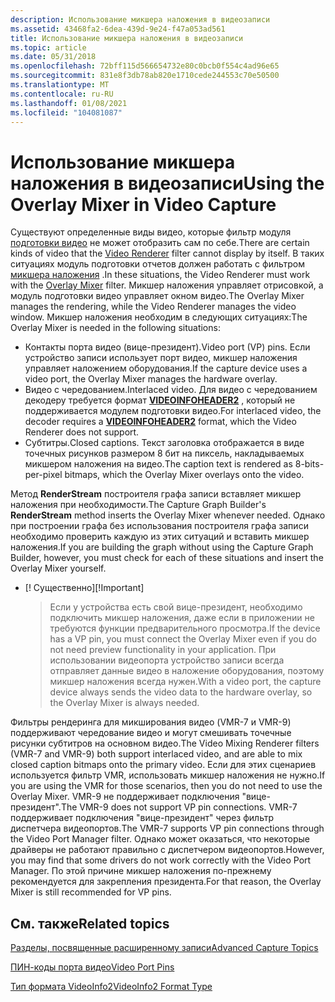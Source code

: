 ```yaml
---
description: Использование микшера наложения в видеозаписи
ms.assetid: 43468fa2-6dea-439d-9e24-f47a053ad561
title: Использование микшера наложения в видеозаписи
ms.topic: article
ms.date: 05/31/2018
ms.openlocfilehash: 72bff115d566654732e80c0bcb0f554c4ad96e65
ms.sourcegitcommit: 831e8f3db78ab820e1710cede244553c70e50500
ms.translationtype: MT
ms.contentlocale: ru-RU
ms.lasthandoff: 01/08/2021
ms.locfileid: "104081087"
---
```

# <a name="using-the-overlay-mixer-in-video-capture"></a><span data-ttu-id="2b47e-103">Использование микшера наложения в видеозаписи</span><span class="sxs-lookup"><span data-stu-id="2b47e-103">Using the Overlay Mixer in Video Capture</span></span>

<span data-ttu-id="2b47e-104">Существуют определенные виды видео, которые фильтр модуля [подготовки видео](video-renderer-filter.md) не может отобразить сам по себе.</span><span class="sxs-lookup"><span data-stu-id="2b47e-104">There are certain kinds of video that the [Video Renderer](video-renderer-filter.md) filter cannot display by itself.</span></span> <span data-ttu-id="2b47e-105">В таких ситуациях модуль подготовки отчетов должен работать с фильтром [микшера наложения](overlay-mixer-filter.md) .</span><span class="sxs-lookup"><span data-stu-id="2b47e-105">In these situations, the Video Renderer must work with the [Overlay Mixer](overlay-mixer-filter.md) filter.</span></span> <span data-ttu-id="2b47e-106">Микшер наложения управляет отрисовкой, а модуль подготовки видео управляет окном видео.</span><span class="sxs-lookup"><span data-stu-id="2b47e-106">The Overlay Mixer manages the rendering, while the Video Renderer manages the video window.</span></span> <span data-ttu-id="2b47e-107">Микшер наложения необходим в следующих ситуациях:</span><span class="sxs-lookup"><span data-stu-id="2b47e-107">The Overlay Mixer is needed in the following situations:</span></span>

-   <span data-ttu-id="2b47e-108">Контакты порта видео (вице-президент).</span><span class="sxs-lookup"><span data-stu-id="2b47e-108">Video port (VP) pins.</span></span> <span data-ttu-id="2b47e-109">Если устройство записи использует порт видео, микшер наложения управляет наложением оборудования.</span><span class="sxs-lookup"><span data-stu-id="2b47e-109">If the capture device uses a video port, the Overlay Mixer manages the hardware overlay.</span></span>
-   <span data-ttu-id="2b47e-110">Видео с чередованием.</span><span class="sxs-lookup"><span data-stu-id="2b47e-110">Interlaced video.</span></span> <span data-ttu-id="2b47e-111">Для видео с чередованием декодеру требуется формат [**VIDEOINFOHEADER2**](/previous-versions/windows/desktop/api/dvdmedia/ns-dvdmedia-videoinfoheader2) , который не поддерживается модулем подготовки видео.</span><span class="sxs-lookup"><span data-stu-id="2b47e-111">For interlaced video, the decoder requires a [**VIDEOINFOHEADER2**](/previous-versions/windows/desktop/api/dvdmedia/ns-dvdmedia-videoinfoheader2) format, which the Video Renderer does not support.</span></span>
-   <span data-ttu-id="2b47e-112">Субтитры.</span><span class="sxs-lookup"><span data-stu-id="2b47e-112">Closed captions.</span></span> <span data-ttu-id="2b47e-113">Текст заголовка отображается в виде точечных рисунков размером 8 бит на пиксель, накладываемых микшером наложения на видео.</span><span class="sxs-lookup"><span data-stu-id="2b47e-113">The caption text is rendered as 8-bits-per-pixel bitmaps, which the Overlay Mixer overlays onto the video.</span></span>

<span data-ttu-id="2b47e-114">Метод **RenderStream** построителя графа записи вставляет микшер наложения при необходимости.</span><span class="sxs-lookup"><span data-stu-id="2b47e-114">The Capture Graph Builder's **RenderStream** method inserts the Overlay Mixer whenever needed.</span></span> <span data-ttu-id="2b47e-115">Однако при построении графа без использования построителя графа записи необходимо проверить каждую из этих ситуаций и вставить микшер наложения.</span><span class="sxs-lookup"><span data-stu-id="2b47e-115">If you are building the graph without using the Capture Graph Builder, however, you must check for each of these situations and insert the Overlay Mixer yourself.</span></span>

-   <span data-ttu-id="2b47e-116">\[! Существенно\]</span><span class="sxs-lookup"><span data-stu-id="2b47e-116">\[!Important\]</span></span>  
    > <span data-ttu-id="2b47e-117">Если у устройства есть свой вице-президент, необходимо подключить микшер наложения, даже если в приложении не требуются функции предварительного просмотра.</span><span class="sxs-lookup"><span data-stu-id="2b47e-117">If the device has a VP pin, you must connect the Overlay Mixer even if you do not need preview functionality in your application.</span></span> <span data-ttu-id="2b47e-118">При использовании видеопорта устройство записи всегда отправляет данные видео в наложение оборудования, поэтому микшер наложения всегда нужен.</span><span class="sxs-lookup"><span data-stu-id="2b47e-118">With a video port, the capture device always sends the video data to the hardware overlay, so the Overlay Mixer is always needed.</span></span>

     

<span data-ttu-id="2b47e-119">Фильтры рендеринга для микширования видео (VMR-7 и VMR-9) поддерживают чередование видео и могут смешивать точечные рисунки субтитров на основном видео.</span><span class="sxs-lookup"><span data-stu-id="2b47e-119">The Video Mixing Renderer filters (VMR-7 and VMR-9) both support interlaced video, and are able to mix closed caption bitmaps onto the primary video.</span></span> <span data-ttu-id="2b47e-120">Если для этих сценариев используется фильтр VMR, использовать микшер наложения не нужно.</span><span class="sxs-lookup"><span data-stu-id="2b47e-120">If you are using the VMR for those scenarios, then you do not need to use the Overlay Mixer.</span></span> <span data-ttu-id="2b47e-121">VMR-9 не поддерживает подключения "вице-президент".</span><span class="sxs-lookup"><span data-stu-id="2b47e-121">The VMR-9 does not support VP pin connections.</span></span> <span data-ttu-id="2b47e-122">VMR-7 поддерживает подключения "вице-президент" через фильтр диспетчера видеопортов.</span><span class="sxs-lookup"><span data-stu-id="2b47e-122">The VMR-7 supports VP pin connections through the Video Port Manager filter.</span></span> <span data-ttu-id="2b47e-123">Однако может оказаться, что некоторые драйверы не работают правильно с диспетчером видеопортов.</span><span class="sxs-lookup"><span data-stu-id="2b47e-123">However, you may find that some drivers do not work correctly with the Video Port Manager.</span></span> <span data-ttu-id="2b47e-124">По этой причине микшер наложения по-прежнему рекомендуется для закрепления президента.</span><span class="sxs-lookup"><span data-stu-id="2b47e-124">For that reason, the Overlay Mixer is still recommended for VP pins.</span></span>

## <a name="related-topics"></a><span data-ttu-id="2b47e-125">См. также</span><span class="sxs-lookup"><span data-stu-id="2b47e-125">Related topics</span></span>

<dl> <dt>

[<span data-ttu-id="2b47e-126">Разделы, посвященные расширенному записи</span><span class="sxs-lookup"><span data-stu-id="2b47e-126">Advanced Capture Topics</span></span>](advanced-capture-topics.md)
</dt> <dt>

[<span data-ttu-id="2b47e-127">ПИН-коды порта видео</span><span class="sxs-lookup"><span data-stu-id="2b47e-127">Video Port Pins</span></span>](video-port-pins.md)
</dt> <dt>

[<span data-ttu-id="2b47e-128">Тип формата VideoInfo2</span><span class="sxs-lookup"><span data-stu-id="2b47e-128">VideoInfo2 Format Type</span></span>](videoinfo2-format-type.md)
</dt> </dl>

 

 



